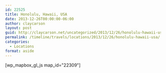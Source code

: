 ```yaml
---
id: 22525
title: Honolulu, Hawaii, USA
date: 2013-12-26T00:00:00-06:00
author: claycarson
layout: post
guid: http://claycarson.net/uncategorized/2013/12/26/honolulu-hawaii-usa/
permalink: /timeline/travels/locations/2013/12/26/honolulu-hawaii-usa/
categories:
  - Locations
format: aside
---
```

<div class="media-details"></div>

[wp_mapbox_gl_js map_id="22309"]